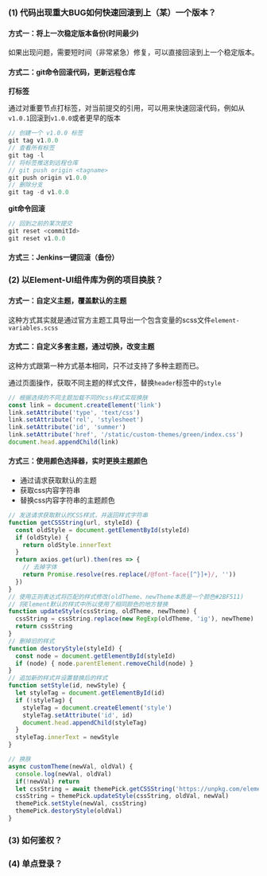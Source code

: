### (1) 代码出现重大BUG如何快速回滚到上（某）一个版本？
#### 方式一：将上一次稳定版本备份(时间最少)
如果出现问题，需要短时间（非常紧急）修复，可以直接回滚到上一个稳定版本。
#### 方式二：git命令回滚代码，更新远程仓库
**打标签**

通过对重要节点打标签，对当前提交的引用，可以用来快速回滚代码，例如从`v1.0.1`回滚到`v1.0.0`或者更早的版本
```js
// 创建一个 v1.0.0 标签
git tag v1.0.0
// 查看所有标签
git tag -l
// 将标签推送到远程仓库
// git push origin <tagname>
git push origin v1.0.0
// 删除分支
git tag -d v1.0.0
```
**git命令回滚**
```js
// 回到之前的某次提交
git reset <commitId>
git reset v1.0.0
```
#### 方式三：Jenkins一键回滚（备份）


### (2) 以Element-UI组件库为例的项目换肤？
#### 方式一：自定义主题，覆盖默认的主题
这种方式其实就是通过官方主题工具导出一个包含变量的scss文件`element-variables.scss`
#### 方式二：自定义多套主题，通过切换，改变主题
这种方式跟第一种方式基本相同，只不过支持了多种主题而已。

通过页面操作，获取不同主题的样式文件，替换`header`标签中的`style`
```js
// 根据选择的不同主题加载不同的css样式实现换肤
const link = document.createElement('link')
link.setAttribute('type', 'text/css')
link.setAttribute('rel', 'stylesheet')
link.setAttribute('id', 'summer')
link.setAttribute('href', '/static/custom-themes/green/index.css')
document.head.appendChild(link)
```
#### 方式三：使用颜色选择器，实时更换主题颜色
+ 通过请求获取默认的主题
+ 获取css内容字符串
+ 替换css内容字符串的主题颜色
```js
// 发送请求获取默认的CSS样式，并返回样式字符串
function getCSSString(url, styleId) {
  const oldStyle = document.getElementById(styleId)
  if (oldStyle) {
    return oldStyle.innerText
  }
  return axios.get(url).then(res => {
    // 去掉字体
    return Promise.resolve(res.replace(/@font-face{[^}]+}/, ''))
  })
}
// 使用正则表达式将匹配的样式修改(oldTheme、newTheme本质是一个颜色#2BF511)
// 将Element默认的样式中所以使用了相同颜色的地方替换
function updateStyle(cssString, oldTheme, newTheme) {
  cssString = cssString.replace(new RegExp(oldTheme, 'ig'), newTheme)
  return cssString
}
// 删掉旧的样式
function destoryStyle(styleId) {
  const node = document.getElementById(styleId)
  if (node) { node.parentElement.removeChild(node) }
}
// 追加新的样式并设置替换后的样式
function setStyle(id, newStyle) {
  let styleTag = document.getElementById(id)
  if (!styleTag) {
    styleTag = document.createElement('style')
    styleTag.setAttribute('id', id)
    document.head.appendChild(styleTag)
  }
  styleTag.innerText = newStyle
}

// 换肤
async customTheme(newVal, oldVal) {
  console.log(newVal, oldVal)
  if(!newVal) return
  let cssString = await themePick.getCSSString('https://unpkg.com/element-ui/lib/theme-chalk/index.css', oldVal)
  cssString = themePick.updateStyle(cssString, oldVal, newVal)
  themePick.setStyle(newVal, cssString)
  themePick.destoryStyle(oldVal)
}
```

### (3) 如何鉴权？
### (4) 单点登录？